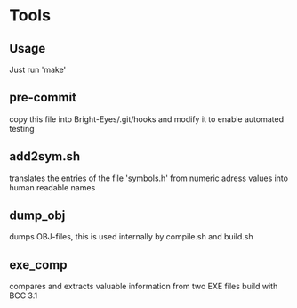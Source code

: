 # Tools

## Usage
Just run 'make'

## pre-commit
copy this file into Bright-Eyes/.git/hooks
and modify it to enable automated testing

## add2sym.sh
translates the entries of the file 'symbols.h' from numeric adress
values into human readable names

## dump_obj
dumps OBJ-files, this is used internally by compile.sh and build.sh

## exe_comp
compares and extracts valuable information from two EXE files build with BCC 3.1
